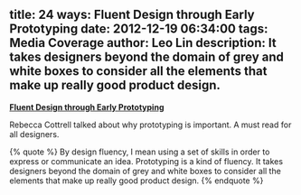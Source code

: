 title: 24 ways: Fluent Design through Early Prototyping
date: 2012-12-19 06:34:00
tags: Media Coverage
author: Leo Lin
description: It takes designers beyond the domain of grey and white boxes to consider all the elements that make up really good product design.
---

**[Fluent Design through Early Prototyping](http://24ways.org/2012/fluent-design-through-early-prototyping/)**

Rebecca Cottrell talked about why prototyping is important. A must read for all designers.

{% quote %}
By design fluency, I mean using a set of skills in order to express or communicate an idea. Prototyping is a kind of fluency. It takes designers beyond the domain of grey and white boxes to consider all the elements that make up really good product design.
{% endquote %}

